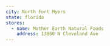 ```yaml
---
city: North Fort Myers
state: florida
stores:
  - name: Mother Earth Natural Foods
    address: 13860 N Cleveland Ave
---
```

